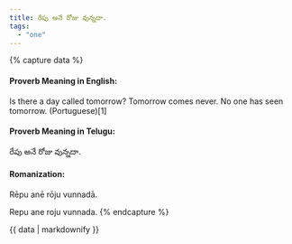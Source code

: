 ```yaml
---
title: రేపు అనే రోజు వున్నదా.
tags:
  - "one"
---
```


{% capture data %}
#### Proverb Meaning in English:
Is there a day called tomorrow?
Tomorrow comes never.
No one has seen tomorrow. (Portuguese)[1]

#### Proverb Meaning in Telugu:
రేపు అనే రోజు వున్నదా.

#### Romanization:
Rēpu anē rōju vunnadā.

Repu ane roju vunnada.
{% endcapture %}

{{ data | markdownify }}

